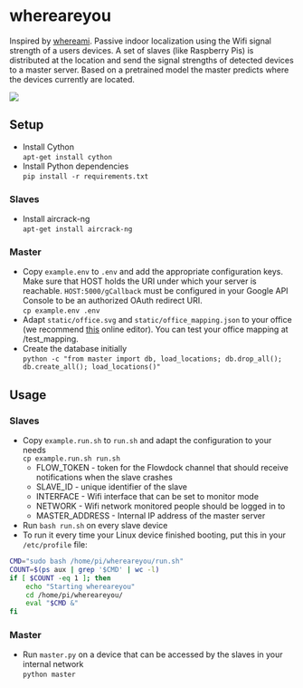 # whereareyou
Inspired by [whereami](https://github.com/kootenpv/whereami). Passive indoor localization using the Wifi signal strength of a users devices. A set of slaves (like Raspberry Pis) is distributed at the location and send the signal strengths of detected devices to a master server. Based on a pretrained model the master predicts where the devices currently are located.

![](https://cloud.githubusercontent.com/assets/6676439/24398514/06cde36a-13aa-11e7-80f8-bad677786fa7.png)

## Setup

- Install Cython  
`apt-get install cython`
- Install Python dependencies  
`pip install -r requirements.txt`

### Slaves
- Install aircrack-ng  
`apt-get install aircrack-ng`  


### Master  
- Copy `example.env` to `.env` and add the appropriate configuration keys. Make sure that HOST holds the URI under which your server is reachable. `HOST:5000/gCallback` must be configured in your Google API Console to be an authorized OAuth redirect URI.  
`cp example.env .env`
- Adapt `static/office.svg` and `static/office_mapping.json` to your office (we recommend [this](http://editor.method.ac/) online editor). You can test your office mapping at /test_mapping.
- Create the database initially  
`python -c "from master import db, load_locations; db.drop_all(); db.create_all(); load_locations()"`  


## Usage
### Slaves
- Copy `example.run.sh` to `run.sh` and adapt the configuration to your needs  
`cp example.run.sh run.sh`  
  * FLOW_TOKEN - token for the Flowdock channel that should receive notifications when the slave crashes
  * SLAVE_ID - unique identifier of the slave
  * INTERFACE - Wifi interface that can be set to monitor mode
  * NETWORK - Wifi network monitored people should be logged in to
  * MASTER_ADDRESS - Internal IP address of the master server
- Run `bash run.sh` on every slave device
- To run it every time your Linux device finished booting, put this in your `/etc/profile` file:  
```bash
CMD="sudo bash /home/pi/whereareyou/run.sh"
COUNT=$(ps aux | grep '$CMD' | wc -l)
if [ $COUNT -eq 1 ]; then
    echo "Starting whereareyou"
    cd /home/pi/whereareyou/
    eval "$CMD &"
fi
```

### Master
- Run `master.py` on a device that can be accessed by the slaves in your internal network  
`python master`  
